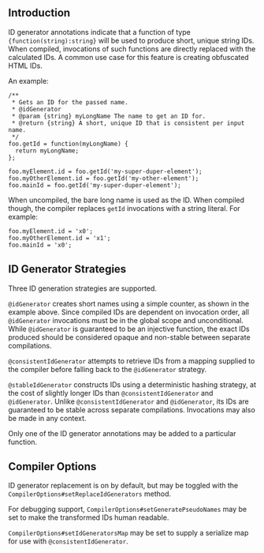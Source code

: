 ## Introduction ##

ID generator annotations indicate that a function of type `{function(string):string}` will be used to produce short, unique string IDs. When compiled, invocations of such functions are directly replaced with the calculated IDs.  A common use case for this feature is creating obfuscated HTML IDs.

An example:

```
/**
 * Gets an ID for the passed name.
 * @idGenerator
 * @param {string} myLongName The name to get an ID for.
 * @return {string} A short, unique ID that is consistent per input name.
 */
foo.getId = function(myLongName) {
  return myLongName;
};

foo.myElement.id = foo.getId('my-super-duper-element');
foo.myOtherElement.id = foo.getId('my-other-element');
foo.mainId = foo.getId('my-super-duper-element');
```

When uncompiled, the bare long name is used as the ID.  When compiled though, the compiler replaces `getId` invocations with a string literal.  For example:

```
foo.myElement.id = 'x0';
foo.myOtherElement.id = 'x1';
foo.mainId = 'x0';
```

## ID Generator Strategies ##

Three ID generation strategies are supported.

`@idGenerator` creates short names using a simple counter, as shown in the example above.  Since compiled IDs are dependent on invocation order, all `@idGenerator` invocations must be in the global scope and unconditional.  While `@idGenerator` is guaranteed to be an injective function, the exact IDs produced should be considered opaque and non-stable between separate compilations.

`@consistentIdGenerator` attempts to retrieve IDs from a mapping supplied to the compiler before falling back to the `@idGenerator` strategy.

`@stableIdGenerator` constructs IDs using a deterministic hashing strategy, at the cost of slightly longer IDs than `@consistentIdGenerator` and `@idGenerator`.  Unlike `@consistentIdGenerator` and `@idGenerator`, its IDs are guaranteed to be stable across separate compilations.  Invocations may also be made in any context.

Only one of the ID generator annotations may be added to a particular function.

## Compiler Options ##

ID generator replacement is on by default, but may be toggled with the `CompilerOptions#setReplaceIdGenerators` method.

For debugging support, `CompilerOptions#setGeneratePseudoNames` may be set to make the transformed IDs human readable.

`CompilerOptions#setIdGeneratorsMap` may be set to supply a serialize map for use with `@consistentIdGenerator`.